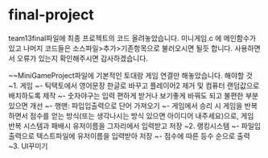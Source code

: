 # final-project
team13final파일에 최종 프로젝트의 코드 올려놓았습니다.
미니게임.c 에 메인함수가 있고 나머지 코드들은 소스파일>추가>기존항목으로 불러오시면 될듯 합니다.
사용하면서 오류가 있는지 확인해주시면 감사하겠습니다.

~~MiniGameProject파일에 기본적인 토대랑 게임 연결만 해놓았습니다.
해야할 것
~1. 게임
~- 틱택토에서 영어문장 한글로 바꾸고 플레이어2 제거 및 컴퓨터 랜덤값으로 배치하도록 제작
~- 숫자야구는 입력 편하게 받거나 보기좋게 바꿔도 되고 불편한 부분 있으면 개선
~- 행맨: 파입입출력으로 단어 가져오기
~- 게임에서 승리 시 게임을 반복하면서 점수를 얻는 방식(또는 생각나시는 방식 있으면 아이디어 내주세요)으로, 게임 반복 시스템과 패배시 유저이름을 그자리에서 입력받고 저장
~2. 랭킹시스템
~- 파일입출력으로 텍스트파일에 유저이름을 입력받아 저장
~- 점수에 따른 등수 순으로 출력
~3. UI꾸미기
